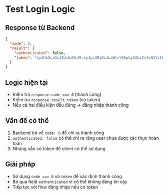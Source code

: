# Test Login Logic

## Response từ Backend
```json
{
  "code": 0,
  "result": {
    "authenticated": false,
    "token": "eyJhbGciOiJIUzUxMiJ9.eyJpc3MiOiJuaWtrYS5pby52biIsInN1YiI6InVzZXJAZXhhbXBsZS5jb20iLCJleHAiOjE3ODE2ODQ1MzIsImlhdCI6MTc1NTc2NDUzMiwic2NvcGUiOiJST0xFX0NVU1RPTUVSIn0.nlwpm1iNR-4k0Q22lNmc0i5j6sz1ceioTFnpU8fWPRsulhIZ8N8Ba8_3xPgH2L7kre0XCcD3Q-P1NkQNw2S7KA"
  }
}
```

## Logic hiện tại
- Kiểm tra `response.code === 0` (thành công)
- Kiểm tra `response.result.token` (có token)
- Nếu cả hai điều kiện đều đúng → đăng nhập thành công

## Vấn đề có thể
1. Backend trả về `code: 0` để chỉ ra thành công
2. `authenticated: false` có thể chỉ ra rằng user chưa được xác thực hoàn toàn
3. Nhưng vẫn có token để client có thể sử dụng

## Giải pháp
- Sử dụng `code === 0` và `token` để xác định thành công
- Bỏ qua field `authenticated` vì có thể không đáng tin cậy
- Tiếp tục với flow đăng nhập nếu có token
